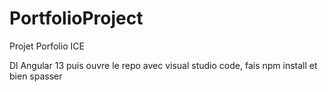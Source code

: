 # PortfolioProject
Projet Porfolio ICE

Dl Angular 13 puis ouvre le repo avec visual studio code, fais npm install et bien spasser
